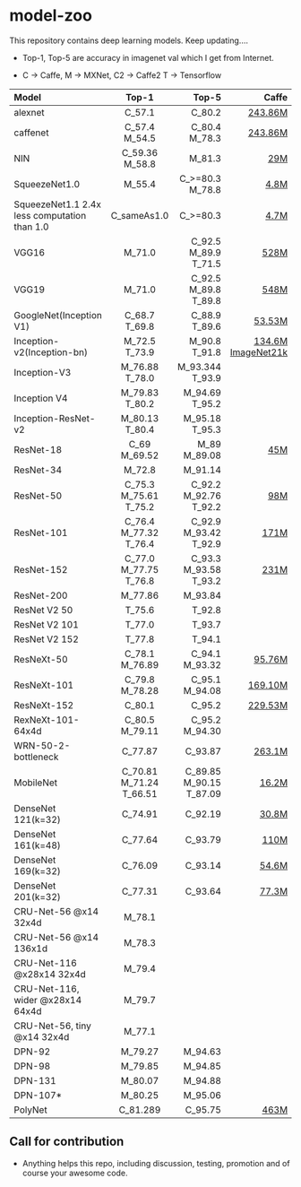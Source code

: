 # model-zoo

This repository contains deep learning models. Keep updating....

* Top-1, Top-5 are accuracy in imagenet val which I get from Internet.

* C -> Caffe, M -> MXNet, C2 -> Caffe2 T -> Tensorflow


| Model | Top-1 | Top-5 | Caffe | MXNet | Caffe2 | TF |
|:-----|:------:|------:|------:|------:|------:|------:|
| alexnet | C_57.1 | C_80.2 | [243.86M](https://github.com/BVLC/caffe/tree/master/models/bvlc_alexnet) |  |  | |
| caffenet | C_57.4 M_54.5 | C_80.4 M_78.3 | [243.86M](https://github.com/BVLC/caffe/tree/master/models/bvlc_reference_caffenet) | [233M](https://github.com/dmlc/mxnet-model-gallery/blob/master/imagenet-1k-caffenet.md) |  | |
| NIN | C_59.36 M_58.8 | M_81.3 | [29M](https://gist.github.com/mavenlin/d802a5849de39225bcc6) | [29M](https://github.com/dmlc/mxnet-model-gallery/blob/master/imagenet-1k-nin.md) | |
| SqueezeNet1.0| M_55.4 | C_>=80.3 M_78.8 | [4.8M](https://github.com/DeepScale/SqueezeNet) | [4.8M](https://github.com/dmlc/mxnet-model-gallery/blob/master/imagenet-1k-squeezenet.md) | | |
| SqueezeNet1.1 2.4x less computation than 1.0 | C_sameAs1.0 | C_>=80.3 | [4.7M](https://github.com/DeepScale/SqueezeNet/tree/master/SqueezeNet_v1.1)  | [4.7M](http://data.dmlc.ml/models/imagenet/squeezenet/) | | |
| VGG16 | M_71.0 | C_92.5 M_89.9 T_71.5 | [528M](http://www.robots.ox.ac.uk/~vgg/research/very_deep/) | [528M](https://github.com/dmlc/mxnet-model-gallery/blob/master/imagenet-1k-vgg.md) | | |
| VGG19 | M_71.0 | C_92.5 M_89.8 T_89.8 | [548M](http://www.robots.ox.ac.uk/~vgg/research/very_deep/) | [548M](http://data.dmlc.ml/models/imagenet/vgg/) | | [*](https://github.com/tensorflow/models/blob/master/slim/README.md) |
| GoogleNet(Inception V1) | C_68.7 T_69.8 | C_88.9 T_89.6 | [53.53M](https://github.com/BVLC/caffe/tree/master/models/bvlc_googlenet) | | | [*](https://github.com/tensorflow/models/blob/master/slim/README.md) |
| Inception-v2(Inception-bn) | M_72.5 T_73.9 | M_90.8 T_91.8 | [134.6M ImageNet21k](https://github.com/pertusa/InceptionBN-21K-for-Caffe)| [43M ImageNet10k](https://github.com/dmlc/mxnet-model-gallery/blob/master/imagenet-1k-inception-bn.md) | | [*](https://github.com/tensorflow/models/blob/master/slim/README.md) |
| Inception-V3 | M_76.88 T_78.0 | M_93.344 T_93.9 | | [95.6M](https://github.com/dmlc/mxnet-model-gallery/blob/master/imagenet-1k-inception-v3.md)| | [*](https://github.com/tensorflow/models/blob/master/slim/README.md) |
| Inception V4 | M_79.83 T_80.2 | M_94.69 T_95.2 | | [164M] | | [*](https://github.com/tensorflow/models/blob/master/slim/README.md) |
| Inception-ResNet-v2 | M_80.13 T_80.4 | M_95.18 T_95.3 | | [213.33MB] | | [*](https://github.com/tensorflow/models/blob/master/slim/README.md) |
| ResNet-18 | C_69 M_69.52 | M_89 M_89.08 | [45M](https://github.com/HolmesShuan/ResNet-18-Caffemodel-on-ImageNet) | [45M](https://github.com/tornadomeet/ResNet) | | |
| ResNet-34 | M_72.8 | M_91.14 | | [83M](https://github.com/tornadomeet/ResNet) | | |
| ResNet-50 | C_75.3 M_75.61 T_75.2 | C_92.2 M_92.76 T_92.2 | [98M](https://github.com/KaimingHe/deep-residual-networks) | [98M](https://github.com/tornadomeet/ResNet) | | [*](https://github.com/tensorflow/models/blob/master/slim/README.md) |
| ResNet-101 | C_76.4 M_77.32 T_76.4 | C_92.9 M_93.42 T_92.9 | [171M](https://github.com/KaimingHe/deep-residual-networks) | [170M](https://github.com/tornadomeet/ResNet) | | [*](https://github.com/tensorflow/models/blob/master/slim/README.md) |
| ResNet-152 | C_77.0 M_77.75 T_76.8 | C_93.3 M_93.58 T_93.2 | [231M](https://github.com/KaimingHe/deep-residual-networks) | [230M](https://github.com/tornadomeet/ResNet)| | [*](https://github.com/tensorflow/models/blob/master/slim/README.md) |
| ResNet-200 | M_77.86 | M_93.84 |  | [247M](https://github.com/tornadomeet/ResNet) | | |
| ResNet V2 50 | T_75.6 | T_92.8 |  | |  | [*](https://github.com/tensorflow/models/tree/master/slim) |
| ResNet V2 101 | T_77.0 | T_93.7 |  | |  | [*](https://github.com/tensorflow/models/tree/master/slim) |
| ResNet V2 152 | T_77.8 | T_94.1 |  | |  | [*](https://github.com/tensorflow/models/tree/master/slim) |
| ResNeXt-50 | C_78.1 M_76.89 | C_94.1 M_93.32 | [95.76M](https://github.com/cypw/ResNeXt-1) | [96M](https://github.com/dmlc/mxnet/tree/master/example/image-classification#imagenet-1k) | | |
| ResNeXt-101 | C_79.8 M_78.28 | C_95.1 M_94.08 | [169.10M](https://github.com/cypw/ResNeXt-1) | [169M](https://github.com/dmlc/mxnet/tree/master/example/image-classification#imagenet-1k) | | |
| ResNeXt-152 | C_80.1 | C_95.2 | [229.53M](https://github.com/cypw/ResNeXt-1) | | | |
| RexNeXt-101-64x4d | C_80.5 M_79.11 | C_95.2 M_94.30 | | [319M](https://github.com/dmlc/mxnet/tree/master/example/image-classification#imagenet-1k) | | |
| WRN-50-2-bottleneck | C_77.87 | C_93.87 | [263.1M](https://github.com/soeaver/caffe-model) | | | |
| MobileNet | C_70.81 M_71.24 T_66.51 | C_89.85 M_90.15 T_87.09 | [16.2M](https://github.com/shicai/MobileNet-Caffe) | [16.2M](https://github.com/KeyKy/mobilenet-mxnet)| | [*](https://github.com/Zehaos/MobileNet) |
| DenseNet 121(k=32) | C_74.91 | C_92.19 | [30.8M](https://github.com/shicai/DenseNet-Caffe) | | | |
| DenseNet 161(k=48) | C_77.64 | C_93.79 | [110M](https://github.com/shicai/DenseNet-Caffe) | | | |
| DenseNet 169(k=32) | C_76.09 | C_93.14 | [54.6M](https://github.com/shicai/DenseNet-Caffe) | | | |
| DenseNet 201(k=32) | C_77.31 | C_93.64 | [77.3M](https://github.com/shicai/DenseNet-Caffe) | [sym](https://github.com/bruinxiong/densenet.mxnet) | | |
|CRU-Net-56 @x14 32x4d| M_78.1 | | | [98M](https://github.com/cypw/CRU-Net) | | |
|CRU-Net-56 @x14 136x1d| M_78.3 | | | [98M](https://github.com/cypw/CRU-Net) | | |
|CRU-Net-116 @x28x14 32x4d| M_79.4 | | | [168M](https://github.com/cypw/CRU-Net) | | |
|CRU-Net-116, wider @x28x14 64x4d| M_79.7 | | | [318M](https://github.com/cypw/CRU-Net) | | |
|CRU-Net-56, tiny @x14 32x4d| M_77.1 |  |  | [48MB](https://github.com/cypw/CRU-Net) |  |  |  
|DPN-92 | M_79.27 | M_94.63 | | [145M](https://github.com/cypw/DPNs) |  |  |  
|DPN-98 | M_79.85 | M_94.85 | | [236M](https://github.com/cypw/DPNs) |  |  |  
|DPN-131| M_80.07 | M_94.88 | | [304M](https://github.com/cypw/DPNs) |  |  |  
|DPN-107*| M_80.25| M_95.06 | | [333M](https://github.com/cypw/DPNs) |  |  |
|PolyNet | C_81.289 | C_95.75 | [463M](https://github.com/CUHK-MMLAB/polynet) | |  |  |  

## Call for contribution

- Anything helps this repo, including discussion, testing, promotion and of course your awesome code.
